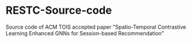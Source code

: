 # RESTC-Source-code
Source code of ACM TOIS accepted paper "Spatio-Temporal Contrastive Learning Enhanced GNNs for Session-based Recommendation"
